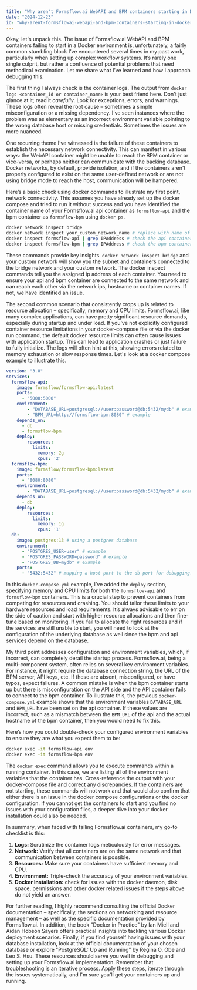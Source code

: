 ```yaml
---
title: "Why aren't Formsflow.ai WebAPI and BPM containers starting in Docker?"
date: "2024-12-23"
id: "why-arent-formsflowai-webapi-and-bpm-containers-starting-in-docker"
---
```


Okay, let's unpack this. The issue of Formsflow.ai WebAPI and BPM containers failing to start in a Docker environment is, unfortunately, a fairly common stumbling block I’ve encountered several times in my past work, particularly when setting up complex workflow systems. It’s rarely one single culprit, but rather a confluence of potential problems that need methodical examination. Let me share what I’ve learned and how I approach debugging this.

The first thing I always check is the container logs. The output from `docker logs <container_id or container_name>` is your best friend here. Don't just glance at it; read it *carefully*. Look for exceptions, errors, and warnings. These logs often reveal the root cause – sometimes a simple misconfiguration or a missing dependency. I’ve seen instances where the problem was as elementary as an incorrect environment variable pointing to the wrong database host or missing credentials. Sometimes the issues are more nuanced.

One recurring theme I’ve witnessed is the failure of these containers to establish the necessary network connectivity. This can manifest in various ways: the WebAPI container might be unable to reach the BPM container or vice-versa, or perhaps neither can communicate with the backing database. Docker networks, by default, provide isolation, and if the containers aren't properly configured to exist on the same user-defined network or are not using bridge mode to reach the host, communication will be hampered.

Here’s a basic check using docker commands to illustrate my first point, network connectivity. This assumes you have already set up the docker compose and tried to run it without success and you have identified the container name of your Formsflow.ai api container as `formsflow-api` and the bpm container as `formsflow-bpm` using `docker ps`.

```bash
docker network inspect bridge
docker network inspect your_custom_network_name # replace with name of your custom network, if using
docker inspect formsflow-api | grep IPAddress # check the api container’s ip address in the network
docker inspect formsflow-bpm | grep IPAddress # check the bpm container’s ip address in the network
```

These commands provide key insights. `docker network inspect bridge` and your custom network will show you the subnet and containers connected to the bridge network and your custom network. The docker inspect commands tell you the assigned ip address of each container. You need to ensure your api and bpm container are connected to the same network and can reach each other via the network ips, hostname or container names. If not, we have identified an issue.

The second common scenario that consistently crops up is related to resource allocation – specifically, memory and CPU limits. Formsflow.ai, like many complex applications, can have pretty significant resource demands, especially during startup and under load. If you’ve not explicitly configured container resource limitations in your docker-compose file or via the docker run command, the default docker resource limits can often cause issues with application startup. This can lead to application crashes or just failure to fully initialize. The logs will often hint at this, showing errors related to memory exhaustion or slow response times. Let's look at a docker compose example to illustrate this.

```yaml
version: "3.8"
services:
  formsflow-api:
    image: formsflow/formsflow-api:latest
    ports:
      - "5000:5000"
    environment:
        - "DATABASE_URL=postgresql://user:password@db:5432/mydb" # example
        - "BPM_URL=http://formsflow-bpm:8080" # example
    depends_on:
      - db
      - formsflow-bpm
    deploy:
        resources:
          limits:
            memory: 2g
            cpus: '2'
  formsflow-bpm:
    image: formsflow/formsflow-bpm:latest
    ports:
      - "8080:8080"
    environment:
        - "DATABASE_URL=postgresql://user:password@db:5432/mydb" # example
    depends_on:
      - db
    deploy:
        resources:
          limits:
            memory: 1g
            cpus: '1'
  db:
    image: postgres:13 # using a postgres database
    environment:
      - "POSTGRES_USER=user" # example
      - "POSTGRES_PASSWORD=password" # example
      - "POSTGRES_DB=mydb" # example
    ports:
      - "5432:5432" # mapping a host port to the db port for debugging. Not recommended for production
```

In this `docker-compose.yml` example, I’ve added the `deploy` section, specifying memory and CPU limits for both the `formsflow-api` and `formsflow-bpm` containers. This is a crucial step to prevent containers from competing for resources and crashing. You should tailor these limits to your hardware resources and load requirements. It’s always advisable to err on the side of caution and start with higher resource allocations and then fine-tune based on monitoring. If you fail to allocate the right resources and if the services are still unable to start, you will need to look at the configuration of the underlying database as well since the bpm and api services depend on the database.

My third point addresses configuration and environment variables, which, if incorrect, can completely derail the startup process. Formsflow.ai, being a multi-component system, often relies on several key environment variables. For instance, it might require the database connection string, the URL of the BPM server, API keys, etc. If these are absent, misconfigured, or have typos, expect failures. A common mistake is when the bpm container starts up but there is misconfiguration on the API side and the API container fails to connect to the bpm container. To illustrate this, the previous `docker-compose.yml` example shows that the environment variables `DATABASE_URL` and `BPM_URL` have been set on the api container. If these values are incorrect, such as a mismatch between the `BPM_URL` of the api and the actual hostname of the bpm container, then you would need to fix this.

Here’s how you could double-check your configured environment variables to ensure they are what you expect them to be:

```bash
docker exec -it formsflow-api env
docker exec -it formsflow-bpm env
```

The `docker exec` command allows you to execute commands within a running container. In this case, we are listing all of the environment variables that the container has. Cross-reference the output with your docker-compose file and correct any discrepancies. If the containers are not starting, these commands will not work and that would also confirm that either there is an issue in the docker compose configurations or the docker configuration. If you cannot get the containers to start and you find no issues with your configuration files, a deeper dive into your docker installation could also be needed.

In summary, when faced with failing Formsflow.ai containers, my go-to checklist is this:

1.  **Logs:** Scrutinize the container logs meticulously for error messages.
2.  **Network:** Verify that all containers are on the same network and that communication between containers is possible.
3.  **Resources:** Make sure your containers have sufficient memory and CPU.
4.  **Environment:** Triple-check the accuracy of your environment variables.
5.  **Docker Installation:** check for issues with the docker daemon, disk space, permissions and other docker related issues if the steps above do not yield an answer.

For further reading, I highly recommend consulting the official Docker documentation – specifically, the sections on networking and resource management – as well as the specific documentation provided by Formsflow.ai. In addition, the book "Docker in Practice" by Ian Miell and Aidan Hobson Sayers offers practical insights into tackling various Docker deployment scenarios. Finally, if you find yourself having issues with your database installation, look at the official documentation of your chosen database or explore "PostgreSQL: Up and Running" by Regina O. Obe and Leo S. Hsu. These resources should serve you well in debugging and setting up your Formsflow.ai implementation. Remember that troubleshooting is an iterative process. Apply these steps, iterate through the issues systematically, and I'm sure you'll get your containers up and running.
